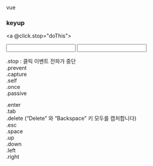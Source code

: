 vue

### keyup
<a @click.stop="doThis"></a>
<form @submit.prevent="onSubmit"></form>
<input @keyup.enter="submit">
<input @keyup.page-down="onPageDown">

.stop  : 클릭 이벤트 전파가 중단  
.prevent  
.capture  
.self  
.once  
.passive  

.enter  
.tab  
.delete (“Delete” 와 “Backspace” 키 모두를 캡처합니다)  
.esc  
.space  
.up  
.down  
.left  
.right  
